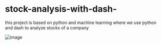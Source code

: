 # stock-analysis-with-dash-
this project is based on python and machine learning where we use python and dash to analyze stocks of a company 


![image](https://user-images.githubusercontent.com/92900345/200857151-45f5b299-5c46-4c31-9112-6deefa1b6a6a.png)
